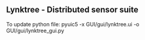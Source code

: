 ## Lynktree - Distributed sensor suite

To update python file: pyuic5 -x GUI/gui/lynktree.ui -o GUI/gui/lynktree_gui.py